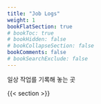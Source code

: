 ```yaml
---
title: "Job Logs"
weight: 1
bookFlatSection: true
# bookToc: true
# bookHidden: false
# bookCollapseSection: false
bookComments: false
# bookSearchExclude: false
---
```


일상 작업를 기록해 놓는 곳 

{{< section >}}